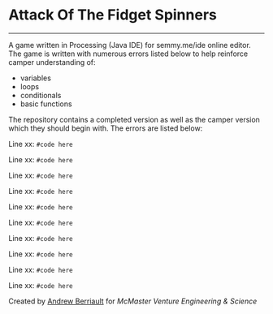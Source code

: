 # Attack Of The Fidget Spinners
---
A game written in Processing (Java IDE) for semmy.me/ide online editor. The game is written with numerous errors listed below to help reinforce camper understanding of:
- variables
- loops
- conditionals
- basic functions

The repository contains a completed version as well as the camper version which they should begin with. The errors are listed below:

Line xx: `#code here`

Line xx: `#code here`

Line xx: `#code here`

Line xx: `#code here`

Line xx: `#code here`

Line xx: `#code here`

Line xx: `#code here`

Line xx: `#code here`

Line xx: `#code here`

Line xx: `#code here`


Created by [Andrew Berriault](https://github.com/ABerriault) for *McMaster Venture Engineering & Science*
